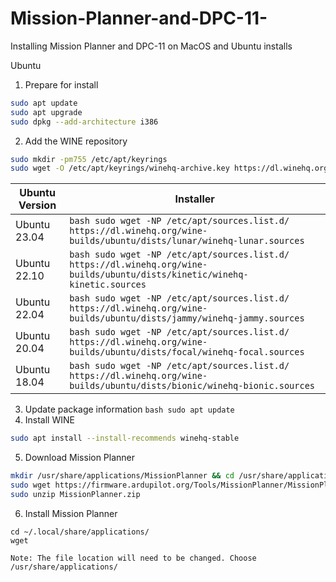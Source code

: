 # Mission-Planner-and-DPC-11-

Installing Mission Planner and DPC-11 on MacOS and Ubuntu installs

Ubuntu

1. Prepare for install

```bash
sudo apt update
sudo apt upgrade
sudo dpkg --add-architecture i386
```

2. Add the WINE repository

```bash
sudo mkdir -pm755 /etc/apt/keyrings  
sudo wget -O /etc/apt/keyrings/winehq-archive.key https://dl.winehq.org/wine-builds/winehq.key
```

| Ubuntu Version  | Installer |
| ------------- | ------------- |
| Ubuntu 23.04  | `bash sudo wget -NP /etc/apt/sources.list.d/ https://dl.winehq.org/wine-builds/ubuntu/dists/lunar/winehq-lunar.sources`  |
| Ubuntu 22.10  | `bash sudo wget -NP /etc/apt/sources.list.d/ https://dl.winehq.org/wine-builds/ubuntu/dists/kinetic/winehq-kinetic.sources`|
| Ubuntu 22.04  | `bash sudo wget -NP /etc/apt/sources.list.d/ https://dl.winehq.org/wine-builds/ubuntu/dists/jammy/winehq-jammy.sources `  |
| Ubuntu 20.04  | `bash sudo wget -NP /etc/apt/sources.list.d/ https://dl.winehq.org/wine-builds/ubuntu/dists/focal/winehq-focal.sources ` |
| Ubuntu 18.04  | `bash sudo wget -NP /etc/apt/sources.list.d/ https://dl.winehq.org/wine-builds/ubuntu/dists/bionic/winehq-bionic.sources ` |

3. Update package information
   `bash
   sudo apt update
   `
4. Install WINE

```bash
sudo apt install --install-recommends winehq-stable
```

5. Download Mission Planner

```bash
mkdir /usr/share/applications/MissionPlanner && cd /usr/share/applications/MissionPlanner
sudo wget https://firmware.ardupilot.org/Tools/MissionPlanner/MissionPlanner-stable.zip
sudo unzip MissionPlanner.zip
```

6. Install Mission Planner

```Base
cd ~/.local/share/applications/
wget 
```

    Note: The file location will need to be changed. Choose /usr/share/applications/
